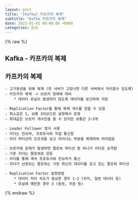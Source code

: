 ```yaml
---
layout: post
title: "[Kafka] 카프카의 복제"
subtitle: "Kafka 카프카의 복제"
date: 2023-01-01 00:00:00 +0900
categories: ELK
---
```

{% raw %}
## Kafka - 카프카의 복제  
  
## 카프카의 복제  
	- 고가용성을 위해 복제 (한 서버가 고장나면 다른 서버에서 처리할수 있도록)  
	- 카프카의 복제 -> 브로커 장애에 대비  
		* 데이터 유실이 발생하지 않도록 데이터를 분산하여 저장  
  
	- Replication Factor를 통해 복제 개수를 정할 수 있음  
	- 최소값은 1, 보통 3이상으로 설정해서 운영  
	- 최대값은 브로커 개수만큼 할 수 있지만 보통은 2~3개  
  
	- Leader Follower 방식 사용  
	- 리더는 컨슈머, 프로듀서와 직접 통신함  
	- 리더 파티션의 오프셋을 보고 차이나는 부분을 복제하여 따라잡음  
  
	- 브로커에 문제가 발생하면 팔로워 파티션 중 하나가 리더로 승격함  
	- 기존 리더는 팔로워로 강등  
	- 리더를 통해 계속 프로듀서와 컨슈머가 통신  
	- 리더가 선정되는 팔로워는 가장 최신의 데이터를 갖고 있는 팔로워 파티션  
  
	- Replication Factor 설정방법  
		* 데이터 처리 속도가 중요한 경우 1-2 (위치, 일반 데이터 등)  
		* 유실에 예민한 경우 3 (증권, 주문 등)  
  

{% endraw %}
